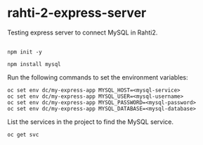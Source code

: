 # rahti-2-express-server
Testing express server to connect MySQL in Rahti2.

##
```
npm init -y

npm install mysql
```

Run the following commands to set the environment variables:

```
oc set env dc/my-express-app MYSQL_HOST=<mysql-service>
oc set env dc/my-express-app MYSQL_USER=<mysql-username>
oc set env dc/my-express-app MYSQL_PASSWORD=<mysql-password>
oc set env dc/my-express-app MYSQL_DATABASE=<mysql-database>
```

List the services in the project to find the MySQL service.

```
oc get svc
